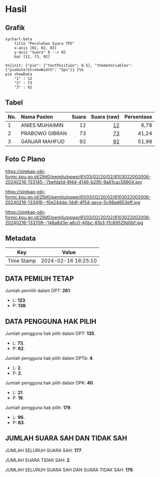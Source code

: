 # Hasil

## Grafik

```mermaid
xychart-beta
    title "Perolehan Suara TPS"
    x-axis [01, 02, 03]
    y-axis "Suara" 0 --> 92
    bar [12, 73, 92]
```

```mermaid
%%{init: {"pie": {"textPosition": 0.5}, "themeVariables": {"pieOuterStrokeWidth": "5px"}} }%%
pie showData
    "1" : 12
    "2" : 73
    "3" : 92
```

## Tabel

| No. | Nama Paslon    | Suara | Suara (raw) | Persentase |
|:--- |:-------------- | -----:| -----------:| ----------:|
| 1   | ANIES MUHAIMIN | 12    | [12][p-1]   | 6,78       |
| 2   | PRABOWO GIBRAN | 73    | [73][p-2]   | 41,24      |
| 3   | GANJAR MAHFUD  | 92    | [92][p-3]   | 51,98      |


[p-1]: https://github.com/gigit-pemilu/pemilu-2024-81-maluku/blob/main/pilpres/hitung-suara/sub/81-maluku/sub/03-kepulauan-tanimbar/sub/02-selaru/sub/2002-namtabung/sub/006-tps/sub/paslon-1.txt
[p-2]: https://github.com/gigit-pemilu/pemilu-2024-81-maluku/blob/main/pilpres/hitung-suara/sub/81-maluku/sub/03-kepulauan-tanimbar/sub/02-selaru/sub/2002-namtabung/sub/006-tps/sub/paslon-2.txt
[p-3]: https://github.com/gigit-pemilu/pemilu-2024-81-maluku/blob/main/pilpres/hitung-suara/sub/81-maluku/sub/03-kepulauan-tanimbar/sub/02-selaru/sub/2002-namtabung/sub/006-tps/sub/paslon-3.txt

## Foto C Plano

https://sirekap-obj-formc.kpu.go.id/29d0/pemilu/ppwp/81/03/02/20/02/8103022002006-20240216-133145--7befda1d-9f44-4146-b295-9a61cac58904.jpg

https://sirekap-obj-formc.kpu.go.id/29d0/pemilu/ppwp/81/03/02/20/02/8103022002006-20240216-133416--f0e244da-14df-4f54-aece-5c98ad653eff.jpg

https://sirekap-obj-formc.kpu.go.id/29d0/pemilu/ppwp/81/03/02/20/02/8103022002006-20240216-133708--148a8d3e-a6c0-40bc-81b3-f1c89529d0bf.jpg


## Metadata

| Key        | Value               |
| ---------- | ------------------- |
| Time Stamp | 2024-02-16 16:25:10 |


## DATA PEMILIH TETAP

Jumlah pemilih dalam DPT: **261**.
 * L: **123**.
 * P: **138**.

## DATA PENGGUNA HAK PILIH

Jumlah pengguna hak pilih dalam DPT: **135**.
 * L: **73**.
 * P: **62**.

Jumlah pengguna hak pilih dalam DPTb: **4**.
 * L: **2**.
 * P: **2**.

Jumlah pengguna hak pilih dalam DPK: **40**.
 * L: **21**.
 * P: **19**.

Jumlah pengguna hak pilih: **179**.
 * L: **96**.
 * P: **83**.

## JUMLAH SUARA SAH DAN TIDAK SAH

JUMLAH SELURUH SUARA SAH: **177**.

JUMLAH SUARA TIDAK SAH: **2**.

JUMLAH SELURUH SUARA SAH DAN SUARA TIDAK SAH: **179**.


